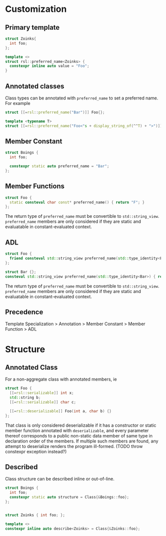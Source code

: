 # Customization

## Primary template
```cpp
struct Zoinks{
  int foo;
};

template <>
struct rsl::preferred_name<Zoinks> {
  constexpr inline auto value = "Foo";
}
```

## Annotated classes
Class types can be annotated with `preferred_name` to set a preferred name. For example
```cpp
struct [[=rsl::preferred_name("Bar")]] Foo{};

template <typename T>
struct [[=rsl::preferred_name("Foo<"s + display_string_of(^^T) + ">")]] Bar {};
```


## Member Constant
```cpp
struct Boings {
  int foo;

  constexpr static auto preferred_name = "Bar";
};

```

## Member Functions
```cpp
struct Foo {
  static consteval char const* preferred_name() { return "F"; }
};
```
The return type of `preferred_name` must be convertible to `std::string_view`. `preferred_name` members are only considered if they are static and evaluatable in constant-evaluated context.

## ADL
```cpp
struct Foo {
  friend consteval std::string_view preferred_name(std::type_identity<Foo>) { return "A"; }
};

struct Bar {};
consteval std::string_view preferred_name(std::type_identity<Bar>) { return "B"; }
```

The return type of `preferred_name` must be convertible to `std::string_view`. `preferred_name` members are only considered if they are static and evaluatable in constant-evaluated context.

## Precedence
Template Specialization > Annotation > Member Constant > Member Function > ADL 



# Structure

## Annotated Class
For a non-aggregate class with annotated members, ie
```cpp
struct Foo {
  [[=rsl::serializable]] int x;
  std::string b;
  [[=rsl::serializable]] char c;

  [[=rsl::deserializable]] Foo(int a, char b) {}
};
```
That class is only considered deserializable if it has a constructor or static member function annotated with `deserializable`, and every parameter thereof corresponds to a public non-static data member of same type in declaration order of the members. If multiple such members are found, any attempt to deserialize renders the program ill-formed. (TODO throw constexpr exception instead?)

## Described
Class structure can be described inline or out-of-line.
```cpp
struct Boings {
  int foo;
  constexpr static auto structure = Class{&Boings::foo};
};


struct Zoinks { int foo; };

template <>
constexpr inline auto describe<Zoinks> = Class{&Zoinks::foo};
```


